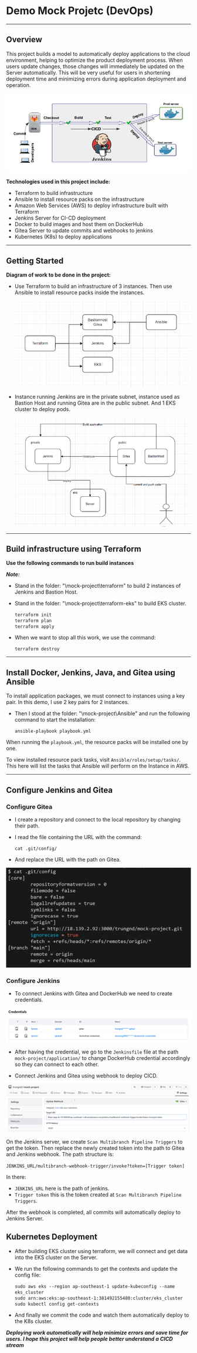 # Demo Mock Projetc (DevOps)
----
## Overview
This project builds a model to automatically deploy applications to the cloud environment, helping to optimize the product deployment process. When users update changes, those changes will immediately be updated on the Server automatically. This will be very useful for users in shortening deployment time and minimizing errors during application deployment and operation.

![This is an alt text.](/Images/overview-project.jpg "This is a sample image.")

**Technologies used in this project include:**
* Terraform to build infrastructure
* Ansible to install resource packs on the infrastructure
* Amazon Web Services (AWS) to deploy infrastructure built with Terraform
* Jenkins Server for CI-CD deployment
* Docker to build images and host them on DockerHub
* Gitea Server to update commits and webhooks to jenkins
* Kubernetes (K8s) to deploy applications
-----
## Getting Started
**Diagram of work to be done in the project:**
* Use Terraform to build an infrastructure of 3 instances. Then use Ansible to install resource packs inside the instances.

    ![This is an alt text.](/Images/Ansible_Terraform.png "This is a sample image.")

* Instance running Jenkins are in the private subnet, instance used as Bastion Host and running Gitea are in the public subnet. And 1 EKS cluster to deploy pods.

    ![This is an alt text.](/Images/Instances.png "This is a sample image.")

-----
## Build infrastructure using Terraform
**Use the following commands to run build instances**

***Note:*** 
- Stand in the folder: "\mock-project\terraform" to build 2 instances of Jenkins and Bastion Host.
- Stand in the folder: "\mock-project\terraform-eks" to build EKS cluster.

    ```
    terraform init
    terraform plan
    terraform apply
    ```

- When we want to stop all this work, we use the command:

    ```
    terraform destroy
    ```
-----
## Install Docker, Jenkins, Java, and Gitea using Ansible 
To install application packages, we must connect to instances using a key pair. In this demo, I use 2 key pairs for 2 instances.

- Then I stood at the folder: "\mock-project\Ansible\" and run the following command to start the installation:

    ```
    ansible-playbook playbook.yml
    ```

When running the `playbook.yml`, the resource packs will be installed one by one.

To view installed resource pack tasks, visit `Ansible/roles/setup/tasks/`. This here will list the tasks that Ansible will perform on the Instance in AWS.

-----
## Configure Jenkins and Gitea
### Configure Gitea
* I create a repository and connect to the local repository by changing their path.
* I read the file containing the URL with the command:
    
    ```
    cat .git/config/
    ```

* And replace the URL with the path on Gitea.

![This is an alt text.](/Images/url_gitea.png "This is a sample image.")

### Configure Jenkins
* To connect Jenkins with Gitea and DockerHub we need to create credentials.

![This is an alt text.](/Images/credentials.png "This is a sample image.")

* After having the credential, we go to the `Jenkinsfile` file at the path `mock-project/application/` to change DockerHub credential accordingly so they can connect to each other.

* Connect Jenkins and Gitea using webhook to deploy CICD.

![This is an alt text.](/Images/webhook.png "This is a sample image.")

On the Jenkins server, we create `Scan Multibranch Pipeline Triggers` to get the token. 
Then replace the newly created token into the path to Gitea and Jenkins webhook. The path structure is:

`JENKINS_URL/multibranch-webhook-trigger/invoke?token=[Trigger token]`

In there:
  - `JENKINS_URL` here is the path of jenkins.
  - `Trigger token` this is the token created at `Scan Multibranch Pipeline Triggers`.

After the webhook is completed, all commits will automatically deploy to Jenkins Server.

## Kubernetes Deployment
- After building EKS cluster using terraform, we will connect and get data into the EKS cluster on the Server.

- We run the following commands to get the contexts and update the config file:
    ```
    sudo aws eks --region ap-southeast-1 update-kubeconfig --name eks_cluster
    sudo arn:aws:eks:ap-southeast-1:381492155480:cluster/eks_cluster
    sudo kubectl config get-contexts
    ```

- And finally we commit the code and watch them automatically deploy to the K8s cluster.

***Deploying work automatically will help minimize errors and save time for users. I hope this project will help people better understand a CICD stream***


